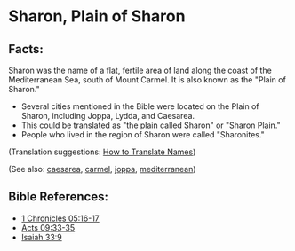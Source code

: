# Sharon, Plain of Sharon #

## Facts: ##

Sharon was the name of a flat, fertile area of land along the coast of the Mediterranean Sea, south of Mount Carmel. It is also known as the "Plain of Sharon."

* Several cities mentioned in the Bible were located on the Plain of Sharon, including Joppa, Lydda, and Caesarea.
* This could be translated as "the plain called Sharon" or "Sharon Plain."
* People who lived in the region of Sharon were called "Sharonites."

(Translation suggestions: [How to Translate Names](https://git.door43.org/Door43/en-ta-translate-vol1/src/master/content/translate_names.md))

(See also: [caesarea](../other/caesarea.md), [carmel](../other/carmel.md),  [joppa](../other/joppa.md),  [mediterranean](../other/mediterranean.md))

## Bible References: ##

* [1 Chronicles 05:16-17](https://door43.org/en/bible/notes/1ch/05/16)
* [Acts 09:33-35](https://door43.org/en/bible/notes/act/09/33)
* [Isaiah 33:9](https://door43.org/en/bible/notes/isa/33/09)


